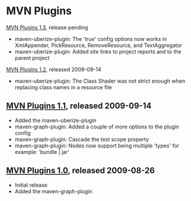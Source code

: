 MVN Plugins
===========

[MVN Plugins 1.3][1_3], release pending
* maven-uberize-plugin: The '<ignoreCase>true</ignoreCase>' config options now works in XmlAppender, PickResource, RemoveResource, and TextAggregator 
* maven-uberize-plugin: Added site links to project reports and to the parent project

[MVN Plugins 1.2][1_2], released 2009-09-14
* maven-uberize-plugin: The Class Shader was not strict enough when replacing class names in a resource file 

[MVN Plugins 1.1][1_1], released 2009-09-14
-------------------------------------------
* Added the maven-uberize-plugin
* maven-graph-plugin: Added a couple of more options to the plugin config 
* maven-graph-plugin: Cascade the test scope property
* maven-graph-plugin: Nodes now support being multiple 'types' for example: 'bundle | jar'

[MVN Plugins 1.0][1_0], released 2009-08-26
-------------------------------------------
* Initial release
* Added the maven-graph-plugin

[1_0]: http://mvnplugins.fusesource.org/maven/1.0
[1_1]: http://mvnplugins.fusesource.org/maven/1.1
[1_2]: http://mvnplugins.fusesource.org/maven/1.2
[1_3]: http://mvnplugins.fusesource.org/maven/1.3